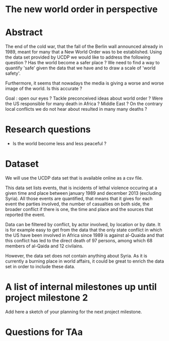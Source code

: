# The new world order in perspective

# Abstract
The end of the cold war, that the fall of the Berlin wall announced already in 1989, meant for many that a New World Order was to be established. Using the data set provided by UCDP we would like to address the following question ? Has the world become a safer place ? We need to find a way to quantify 'safe' given the data that we have and to draw a scale of 'world safety'.

Furthermore, it seems that nowadays the media is giving a worse and worse image of the world. Is this accurate ?

Goal : open our eyes ? Tackle preconceived ideas about world order ? Were the US responsible for many death in Africa ? Middle East ? On the contrary local conflicts we do not hear about resulted in many many deaths ?

# Research questions
* Is the world become less and less peaceful ?


# Dataset
We will use the UCDP data set that is available online as a csv file.

This data set lists events, that is incidents of lethal violence occuring at a given time and place between january 1989 and december 2013 (excluding Syria).  All those events are quantified, that means that it gives for each event the parties involved, the number of casualties on both side, the broader conflict if there is one, the time and place and the sources that reported the event.

Data can be filtered by conflict, by actor involved, by location or by date. It is for example easy to get from the data that the only state conflict in which the US have been involved in Africa since 1989 is against al-Quaida and that this conflict has led to the direct death of 97 persons, among which 68 members of al-Qaida and 12 civilains.

However, the data set does not contain anything about Syria. As it is currently a burning place in world affairs, it could be great to enrich the data set in order to include these data.

# A list of internal milestones up until project milestone 2
Add here a sketch of your planning for the next project milestone.

# Questions for TAa

